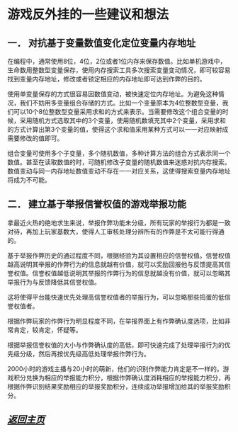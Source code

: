 游戏反外挂的一些建议和想法
==================================================================


一．	对抗基于变量数值变化定位变量内存地址
------------------------------------------------------------------ 
在编程中，通常使用8位，4位，2位或者1位内存来保存数值。比如单机游戏中，生命数用整数型变量保存，使用内存搜索工具多次搜索变量变动情况，即可较容易找到变量内存地址，修改或者锁定相应的内存地址即可达到作弊的目的。

使用单变量保存的方式很容易因数值变动，被快速定位内存地址。为避免这种情况，我们不妨用多变量组合存储的方式。比如一个变量原本为4位整数型变量，我们可以10个8位整数型变量采用求和的方式来表示。当需要修改这个组合变量的时候，采用随机方式选取其中的3个变量，使用随机数填充其中2个变量，采用求和的方式计算出第3个变量的值，使得这个求和值采用某种方式可以一一对应映射成需要修改的值即可。

组合变量可使用多个子变量，多个随机数值，多种计算方法的组合方式表示同一个数值。甚至在读取数值的时，可随机修改子变量的随机数值来迷惑对抗内存搜索。数值变动与同一内存地址数值变动不存在一一对应关系，这使得搜索变量内存地址将成为不可能。

二．	建立基于举报信誉权值的游戏举报功能
------------------------------------------------------------------ 
拿最近火热的绝地求生来说，举报作弊功能未分级，所有玩家的举报行为都是一致对待，再加上玩家基数大，使得人工审核处理分辨所有的作弊是不太可能行得通的。

基于举报作弊历史的通过程度不同，根据经验为其设置相应的信誉权值。信誉权值越高说明其举报的作弊行为的信息就越有价值，就可以奖励回报他与反馈提高其信誉权值。信誉权值越低说明其举报的作弊行为的信息就越没有价值，就可以忽略其举报行为与反馈降低其信誉权值。  
	
这将使得平台能快速优先处理高信誉权值者的举报行为，可以忽略那些捣蛋的低信誉权值者。

根据作弊玩家的作弊行为明显程度不同，在举报界面上有作弊确认度选项，比如非常肯定，较肯定，怀疑等。

根据举报信誉权值的大小与作弊确认度的高低，即可快速完成了处理举报行为的优先级分级，然后再按优先级高低处理举报作弊行为。

2000小时的游戏主播与20小时的萌新，他们的识别作弊能力肯定是不一样的。游戏积分兑换为相应的举报能力积分，根据作弊确认度消耗相应的举报能力积分，再根据作弊识别结果奖励相应的举报奖励积分，连续成功举报增加给其的举报奖励积分。


[*返回主页*](.)
------------------------------------------------------------------
